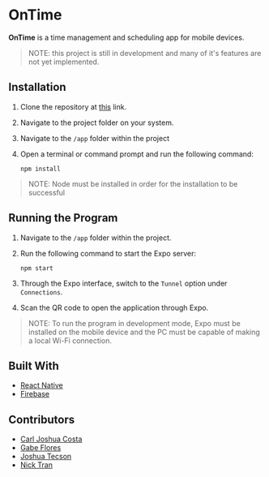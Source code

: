 # OnTime

__OnTime__ is a time management and scheduling app for mobile devices.

> NOTE: this project is still in development and many of it's features are not yet implemented.

## Installation

1. Clone the repository at [this](https://github.com/rgabeflores/OnTime) link.

2. Navigate to the project folder on your system.

3. Navigate to the `/app` folder within the project

2. Open a terminal or command prompt and run the following command:

    `npm install`

> NOTE: Node must be installed in order for the installation to be successful

## Running the Program

1. Navigate to the `/app` folder within the project.

3. Run the following command to start the Expo server:

    `npm start`

4. Through the Expo interface, switch to the `Tunnel` option under `Connections`.

5. Scan the QR code to open the application through Expo.

> NOTE: To run the program in development mode, Expo must be installed on the mobile device and the PC must be capable of making a local Wi-Fi connection.

## Built With
* [React Native](https://facebook.github.io/react-native/)
* [Firebase](https://firebase.google.com/)

## Contributors
* [Carl Joshua Costa](https://github.com/totatmeister)
* [Gabe Flores](https://github.com/rgabeflores)
* [Joshua Tecson](https://github.com/tecson27)
* [Nick Tran](https://github.com/TranNick)
